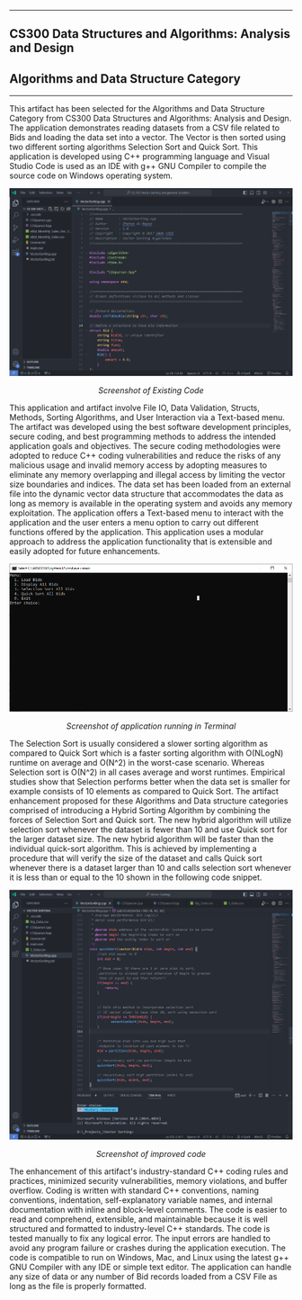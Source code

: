 
---

## CS300 Data Structures and Algorithms: Analysis and Design
## Algorithms and Data Structure Category


---

This artifact has been selected for the Algorithms and Data Structure Category from CS300 Data Structures and Algorithms: Analysis and Design. The application demonstrates reading datasets from a CSV file related to Bids and loading the data set into a vector. The Vector is then sorted using two different sorting algorithms Selection Sort and Quick Sort. This application is developed using C++ programming language and Visual Studio Code is used as an IDE with g++ GNU Compiler to compile the source code on Windows operating system. 

<div style="text-align: center;">
    <picture>
    <source media="(prefers-color-scheme: dark)" srcset="assets/code.png">
    <source media="(prefers-color-scheme: light)" srcset="assets/code.png">
    <img alt="Unit Test" src="assets/code.png">
    </picture>
    <p><em>Screenshot of Existing Code</em></p>
</div>

This application and artifact involve File IO, Data Validation, Structs, Methods, Sorting Algorithms, and User Interaction via a Text-based menu. The artifact was developed using the best software development principles, secure coding, and best programming methods to address the intended application goals and objectives. The secure coding methodologies were adopted to reduce C++ coding vulnerabilities and reduce the risks of any malicious usage and invalid memory access by adopting measures to eliminate any memory overlapping and illegal access by limiting the vector size boundaries and indices. The data set has been loaded from an external file into the dynamic vector data structure that accommodates the data as long as memory is available in the operating system and avoids any memory exploitation. The application offers a Text-based menu to interact with the application and the user enters a menu option to carry out different functions offered by the application. This application uses a modular approach to address the application functionality that is extensible and easily adopted for future enhancements. 

<div style="text-align: center;">
    <picture>
    <source media="(prefers-color-scheme: dark)" srcset="assets/terminal.png">
    <source media="(prefers-color-scheme: light)" srcset="assets/terminal.png">
    <img alt="Unit Test" src="assets/terminal.png">
    </picture>
    <p><em>Screenshot of application running in Terminal</em></p>
</div>

The Selection Sort is usually considered a slower sorting algorithm as compared to Quick Sort which is a faster sorting algorithm with O(NLogN) runtime on average and O(N^2) in the worst-case scenario. Whereas Selection sort is O(N^2) in all cases average and worst runtimes. Empirical studies show that Selection performs better when the data set is smaller for example consists of 10 elements as compared to Quick Sort. The artifact enhancement proposed for these Algorithms and Data structure categories comprised of introducing a Hybrid Sorting Algorithm by combining the forces of Selection Sort and Quick sort. The new hybrid algorithm will utilize selection sort whenever the dataset is fewer than 10 and use Quick sort for the larger dataset size. The new hybrid algorithm will be faster than the individual quick-sort algorithm. This is achieved by implementing a procedure that will verify the size of the dataset and calls Quick sort whenever there is a dataset larger than 10 and calls selection sort whenever it is less than or equal to the 10 shown in the following code snippet. 

<div style="text-align: center;">
    <picture>
    <source media="(prefers-color-scheme: dark)" srcset="assets/imporoved.png">
    <source media="(prefers-color-scheme: light)" srcset="assets/imporoved.png">
    <img alt="Unit Test" src="assets/imporoved.png">
    </picture>
    <p><em>Screenshot of improved code</em></p>
</div>

The enhancement of this artifact's industry-standard C++ coding rules and practices, minimized security vulnerabilities, memory violations, and buffer overflow. Coding is written with standard C++ conventions, naming conventions, indentation, self-explanatory variable names, and internal documentation with inline and block-level comments. The code is easier to read and comprehend, extensible, and maintainable because it is well structured and formatted to industry-level C++ standards. The code is tested manually to fix any logical error. The input errors are handled to avoid any program failure or crashes during the application execution. The code is compatible to run on Windows, Mac, and Linux using the latest g++ GNU Compiler with any IDE or simple text editor. The application can handle any size of data or any number of Bid records loaded from a CSV File as long as the file is properly formatted. 
